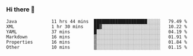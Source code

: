 ### Hi there 👋

<!--
**urzz/urzz** is a ✨ _special_ ✨ repository because its `README.md` (this file) appears on your GitHub profile.

Here are some ideas to get you started:

- 🔭 I’m currently working on ...
- 🌱 I’m currently learning ...
- 👯 I’m looking to collaborate on ...
- 🤔 I’m looking for help with ...
- 💬 Ask me about ...
- 📫 How to reach me: ...
- 😄 Pronouns: ...
- ⚡ Fun fact: ...
-->

<!--START_SECTION:waka-->

```text
Java             11 hrs 44 mins  ████████████████████░░░░░   79.49 %
XML              1 hr 30 mins    ██▓░░░░░░░░░░░░░░░░░░░░░░   10.22 %
YAML             37 mins         █░░░░░░░░░░░░░░░░░░░░░░░░   04.19 %
Markdown         16 mins         ▒░░░░░░░░░░░░░░░░░░░░░░░░   01.91 %
Properties       16 mins         ▒░░░░░░░░░░░░░░░░░░░░░░░░   01.84 %
Other            10 mins         ▒░░░░░░░░░░░░░░░░░░░░░░░░   01.15 %
```

<!--END_SECTION:waka-->
